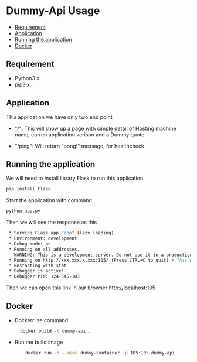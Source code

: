 # Dummy-Api Usage

<!-- vim-markdown-toc GFM -->

* [Requirement](#requirement)
* [Application](#application)
* [Running the application](#running-the-application)
* [Docker](#docker)

<!-- vim-markdown-toc -->

## Requirement

- Python3.x
- pip3.x

## Application

This application we have only two end point

- "/": This will show up a page with simple detail of Hosting machine name, curren application verison and a Dummy quote

- "/ping": Will return "pong!" message, for healthcheck

## Running the application

We will need to install library Flask to run this application

```bash
pip install Flask
```

Start the application with command

```bash
python app.py
```

Then we will see the response as this
```bash
 * Serving Flask app "app" (lazy loading)
 * Environment: development
 * Debug mode: on
 * Running on all addresses.
   WARNING: This is a development server. Do not use it in a production deployment.
 * Running on http://xxx.xxx.x.xxx:105/ (Press CTRL+C to quit) # This will be your internal ip, but it isn't matter
 * Restarting with stat
 * Debugger is active!
 * Debugger PIN: 124-545-183
```

Then we can open this link in our browser http://localhost:105

## Docker

- Dockerrilze command
  
  ```bash
    docker build -t dummy-api .
  ```

- Run the build image

  ```bash
      docker run -d --name dummy-container -p 105:105 dummy-api
  ```
